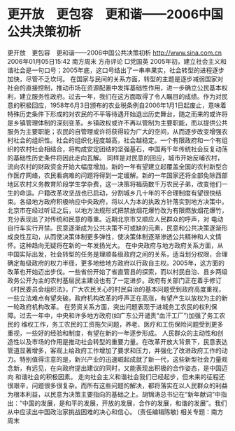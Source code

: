 # 更开放　更包容　更和谐——2006中国公共决策初析

更开放　更包容　更和谐——2006中国公共决策初析
http://www.sina.com.cn 2006年01月05日15:42 南方周末
方舟评论
□党国英
2005年初，建立社会主义和谐社会是一句口号；2005年底，这口号结出了一串串果实，社会转型的进程逐步加快，尽管不乏坎坷。
在国家与民间的关系方面，转型的主题是逐步减弱国家对社会的直接控制，推动市场在资源配置中发挥基础性作用，进一步确立公民基本权利，建立服务性政府。过去一年，我们在这方面取得了令人瞩目的成绩。作为对民意的积极回应，1958年6月3日颁布的农业税条例自2006年1月1日起废止，意味着特殊历史条件下形成的对农民的不平等待遇开始退出历史舞台，随之而来的或许将是乡镇管理体制的深刻变革。乡镇政权或许不再以管制为主要职能，而以提供公共服务为主要职能；农民的自管理或许将获得较为广大的空间，从而逐步改变增强农村社会的组织性。社会的组织化程度越高，社会越稳定。一个有限政府和一个有组织的农村社会相结合，将构成安定团结的坚强基石，中国两千年传统社会反复动荡的基础性历史条件将因此走向瓦解。
同样是对民意的回应，城市开始反哺农村，流向农村的财政资金开始大幅度增加。新的一年有望建立起覆盖全国的农村新型合作医疗网络，农民看病难的问题将得到一定缓解。新的一年国家还将全部免除西部地区农村义务教育阶段学生学杂费，这一决策将福荫数千万农民子弟，改变他们一生的命运。户籍改革攻坚战也已启动，分割城乡几十年的不合理制度有望很快结束。各级地方政府积极响应中央政府，将以人为本的执政方针落实到地方决策中。北京市在经过听证之后，以地方法规形式把禁放烟花爆竹改为有限燃放烟花爆竹，充分表现出了对传统和民意的尊重。近期北京市又顺应人民群众的呼声，对
电动自行车实行开禁。民意逐渐成为公共决策不可或缺的元素，民意和公共决策逐渐形成良性互动，从而使决策体制更多弹性，使决策体制逐渐渗透公共精神和人文情怀。这种趋向无疑将在新的一年发扬光大。
在中央政府与地方政府关系方面，从中国实际出发，社会转型的任务是理顺各级政府之间的关系，适当划分权限，合理确定每级政府的权力半径，更多地给地方政府以行政自主权。2005年，这方面的改革也开始迈出步伐。一些省份开始了省直管县的探索，而以村民自治、县乡两级政务公开为主的农村基层民主建设也有了一定进步。政府有关部门正在着手修订《村民委员会组织法》，广大农民关心的村民自治的基本问题受到政府高度重视，一些立法难点有望突破。政府机构改革的呼声正在高涨，有望产生以放权为主的新一轮政府机构改革。
在劳资关系方面，突出问题表现于进城务工农民的权利保障。过去一年中，中央和许多地方政府(如广东公开谴责“血汗工厂”)加强了务工农民的
维权工作，务工农民的工资拖欠问题，养老、医疗和工伤保险问题受到更多重视，一些好的经验和制度，有望在新的一年逐步形成。
人民群众的主动性和创造性以及市场的作用是推动社会转型的重要力量。在改革开放大背景下，民意表达管道显著增多，客观上给政府工作增加了要求和压力，并强化了改进政府工作的动力。特别值得注意的是，新兴产业的迅速崛起成就了新一代，这些新型社会力量观念新，有远见，在向政府提出建议的同时，又能表现出积极的合作姿态，是中国迈向
和谐社会的积极因素。
走向社会主义和谐社会我们已经起步，但未来的征程还很艰辛，问题很多很复杂。而所有这些问题的解决，都将落实在以人民群众的利益为根本利益，以民意为决策主要指向的基础之上。胡锦涛总书记在“新年献词”中指出：“中国的发展，是和平的发展，开放的发展，合作的发展，和谐的发展”。我们从中应读出中国政治家挑战困难的决心和信心。
(责任编辑陈敏)
相关专题：南方周末 

